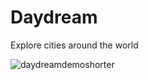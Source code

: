 # Daydream
Explore cities around the world

![daydreamdemoshorter](https://user-images.githubusercontent.com/2919157/38461134-5a3adf30-3a7d-11e8-8436-171565dcfc9e.gif)
